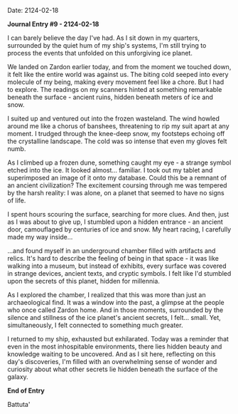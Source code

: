 Date: 2124-02-18

**Journal Entry #9 - 2124-02-18**

I can barely believe the day I've had. As I sit down in my quarters, surrounded by the quiet hum of my ship's systems, I'm still trying to process the events that unfolded on this unforgiving ice planet.

We landed on Zardon earlier today, and from the moment we touched down, it felt like the entire world was against us. The biting cold seeped into every molecule of my being, making every movement feel like a chore. But I had to explore. The readings on my scanners hinted at something remarkable beneath the surface - ancient ruins, hidden beneath meters of ice and snow.

I suited up and ventured out into the frozen wasteland. The wind howled around me like a chorus of banshees, threatening to rip my suit apart at any moment. I trudged through the knee-deep snow, my footsteps echoing off the crystalline landscape. The cold was so intense that even my gloves felt numb.

As I climbed up a frozen dune, something caught my eye - a strange symbol etched into the ice. It looked almost... familiar. I took out my tablet and superimposed an image of it onto my database. Could this be a remnant of an ancient civilization? The excitement coursing through me was tempered by the harsh reality: I was alone, on a planet that seemed to have no signs of life.

I spent hours scouring the surface, searching for more clues. And then, just as I was about to give up, I stumbled upon a hidden entrance - an ancient door, camouflaged by centuries of ice and snow. My heart racing, I carefully made my way inside...

...and found myself in an underground chamber filled with artifacts and relics. It's hard to describe the feeling of being in that space - it was like walking into a museum, but instead of exhibits, every surface was covered in strange devices, ancient texts, and cryptic symbols. I felt like I'd stumbled upon the secrets of this planet, hidden for millennia.

As I explored the chamber, I realized that this was more than just an archaeological find. It was a window into the past, a glimpse at the people who once called Zardon home. And in those moments, surrounded by the silence and stillness of the ice planet's ancient secrets, I felt... small. Yet, simultaneously, I felt connected to something much greater.

I returned to my ship, exhausted but exhilarated. Today was a reminder that even in the most inhospitable environments, there lies hidden beauty and knowledge waiting to be uncovered. And as I sit here, reflecting on this day's discoveries, I'm filled with an overwhelming sense of wonder and curiosity about what other secrets lie hidden beneath the surface of the galaxy.

**End of Entry**

Battuta'